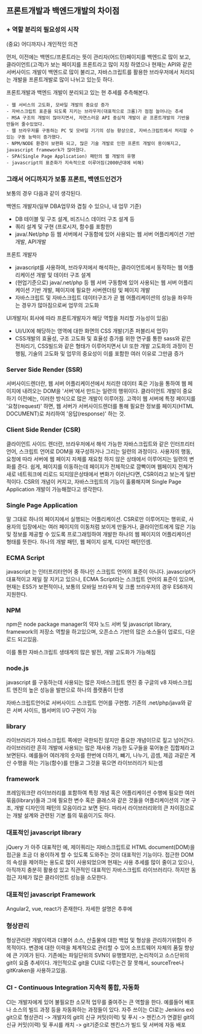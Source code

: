 
## 프론트개발과 백엔드개발의 차이점

### + 역할 분리의 필요성의 시작

(중요) 어디까지나 개인적인 의견

먼저, 이전에는 백엔드/프론트라는 뜻이 관리자(어드민)페이지를 백엔드로 많이 보고, 클라이언트(고객)가 보는 페이지를 프론트라고 많이 지칭 하였으나
현재는 API와 같은 서버사이드 개발이 백엔드로 많이 불리고, 자바스크립트를 활용한 브라우저에서 처리되는 개발을 프론트개발로 많이 나뉘고 있는듯 하다.

프론트개발과 백엔드 개발이 분리되고 있는 현 추세를 추측해본다.

    - 웹 서비스의 고도화, 모바일 개발의 중요성 증가
    - 자바스크립트 표준을 되도록 지키는 브라우저(대표적으로 크롬)가 점점 늘어나는 추세
    - MSA 구조의 개발이 많아지면서, 자연스러운 API 중심적 개발이 곧 프론트개발의 기반을 만들어 줄수있었다.
    - 웹 브라우저를 구동하는 PC 및 모바일 기기의 성능 향상으로, 자바스크립트에서 처리할 수 있는 구동 능력이 증가했다.
    - NPM/NODE 환경이 보편화 되고, 많은 기술 개발로 인한 프론트 개발이 용이해지고, javascript framework가 많아졌다.
    - SPA(Single Page Application) 패턴의 웹 개발의 유행
    - javascript의 표준화가 지속적으로 이루어짐(2000년대에 비해)

### 그래서 어디까지가 보통 프론트, 백엔드인건가

보통의 경우 다음과 같이 생각된다.

백엔드 개발자(일부 DBA업무와 겹칠 수 있으나, 내 업무 기준)

- DB 테이블 및 구조 설계, 비즈니스 데이터 구조 설계 등
- 쿼리 설계 및 구현 (프로시저, 함수를 포함한)
- java/.Net/php 등 웹 서버에서 구동함에 있어 사용되는 웹 서버 어플리케이션 기반 개발, API개발

프론트 개발자
- javascript를 사용하여, 브라우저에서 해석하는, 클라이언트에서 동작하는 웹 어플리케이션 개발 및 데이터 구조 설계
- (현업기준으로) java/.net/php 등 웹 서버 구동함에 있어 사용되는 웹 서버 어플리케이션 기반 개발, 페이지에 필요한 서버렌더링 및 페이지 개발
- 자바스크립트 및 자바스크립트 데이터구조가 곧 웹 어플리케이션의 성능을 좌우하는 경우가 많아짐으로써 업무의 고도화


UI개발자( 회사에 따라 프론트개발자가 해당 역할을 처리할 가능성이 있음)
- UI/UX에 해당하는 영역에 대한 화면의 CSS 개발(기존 퍼블리셔 업무)
- CSS개발의 효율성, 구조 고도화 및 효율성 증가를 위한 연구를 통한 sass와 같은 전처리기, CSS빌드와 같은 형태가 이루어지면서 UI 또한 개발 고도화의 과정이 진행됨, 기술의 고도화 및 업무의 중요성이 이를 포함한 여러 이유로 그만큼 증가


### Server Side Render (SSR)
서버사이드렌더란, 웹 서버 어플리케이션에서 처리한 데이터 혹은 기능을 통하여 웹 페이지에 내려오는 DOM을 '서버'에서 만드는 일련의 행위이다.
클라이언트 개발이 중요하기 이전에는, 이러한 방식으로 많은 개발이 이루어짐.
고객이 웹 서버에 특정 페이지를 '요청(request)' 하면, 웹 서버가 서버사이드렌더를 통해 필요한 정보를 페이지(HTML DOCUMENT)로 처리하여 '응답(response)' 하는 것.

### Client Side Render (CSR)
클라이언트 사이드 렌더란, 브라우저에서 해석 가능한 자바스크립트와 같은 인터프리터 언어, 스크립트 언어로 DOM을 재구성하거나 그리는 일련의 과정이다.
사용자의 행동, 요청에 따라 서버에 웹 페이지 자체를 재요청 하지 않은 상태에서 이루어지는 일련의 변화를 준다.
쉽게, 페이지를 이동하는데 페이지가 전체적으로 깜빡이며 웹페이지 전체가 새로 네트워크에 리로드 되지않은상태에서 변화가 이러난다면, CSR이라고 보는게 일반적이다.
CSR의 개념이 커지고, 자바스크립트의 기능이 훌륭해지며 Single Page Application 개발이 가능해졌다고 생각한다.

### Single Page Application
말 그대로 하나의 페이지에서 실행되는 어플리케이션.
CSR로만 이루어지는 행위로, 사용자의 입장에서는 여러 페이지의 이동처럼 보이게 만들거나, 클라이언트에게 많은 기능 및 정보를 제공할 수 있도록 프로그래밍하여 개발한 하나의 웹 페이지의 어플리케이션 형태를 뜻한다.
하나의 개발 패턴, 웹 페이지 설계, 디자인 패턴인셈.


### ECMA Script
javascript 는 인터프리터언어 중 하나인 스크립트 언어의 표준이 아니다.
javascript가 대표적이고 제일 잘 지키고 있으나, ECMA Script라는 스크립트 언어의 표준이 있으며, 현재는 ES5가 보편적이나, 보통의 모바일 브라우저 및 크롬 브라우저의 경우 ES6까지 지원한다.



### NPM

npm은 node package manager의 약자
노드 서버 및 javascript library, framework의 저장소 역할을 하고있으며, 오픈소스 기반의 많은 소스들이 업로드, 다운로드 되고있음.

이를 통한 자바스크립트 생태계의 많은 발전, 개발 고도화가 가능해짐

### node.js

javascript 를 구동하는데 사용되는 많은 자바스크립트 엔진 중
구글의 v8 자바스크립트 엔진의 높은 성능을 발판으로 하나의 플랫폼이 탄생

자바스크립트언어로 서버사이드 스크립트 언어를 구현함.
기존의 .net/php/java와 같은 서버 사이드, 웹서버의 I/O 구현이 가능

### library 
라이브러리가 자바스크립트 쪽에만 국한되진 않지만 중요한 개념이므로 짚고 넘어간다.
라이브러리란 흔히 개발에 사용되는 많은 재사용 가능한 도구들을 묶어놓은 집합체라고 보면된다.
예를들어 여러개의 숫자를 한번에 더하기, 뺴기, 나누기, 곱셈, 제곱 과같은 계산 수행을 하는 기능(함수)를 만들고 그것을 묶으면 라이브러리가 되는셈

### framework
프레임워크란 라이브러리를 포함하여 특정 개념 혹은 어플리케이션 수행에 필요한 여러 묶음(library)들과 그에 필요한 변수 혹은 클래스와 같은 것들을 어플리케이션의 기본 구조, 개발 디자인의 패턴의 모음이라고 보면 된다. 따라서 라이브러리와의 큰 차이점으로는 개발 설계와 관련된 기본 틀의 묶음이기도 하다.

### 대표적인 javascript library
jQuery 가 아주 대표적인 예,
제이쿼리는 자바스크립트로 HTML document(DOM)을 접근을 조금 더 용이하게 할 수 있도록 도와주는 것이 대표적인 기능이다.
접근한 DOM의 속성을 제어하는 용도로 많이 사용되었으며 현재는 사용 추세를 많이 줄이고 있으나, 아직까지 충분히 활용성 있고 직관적인 대표적인 자바스크립트 라이브러리다. 하지만 돔 접근 자체가 많은 클라이언트 성능을 소모한다.

### 대표적인 javascript Framework
Angular2, vue, react가 존재한다.
자세한 설명은 추후에


### 형상관리
형상관리란 개발이력과 더불어 소스, 산출물에 대한 백업 및 형상을 관리하기위함이 주 목적이다. 변경에 대한 이력을 체계적으로 관리할 수 있어 소프트웨어 자체의 품질 향상에 큰 기여가 된다.
기존에는 파일단위의 SVN이 유행했지만, 논리적이고 소스단위의 git이 요즘 추세이다.
개인적으로 git을 CUI로 다루는건 잘 못해서, sourceTree나 gitKraken을 사용하고있음.

### CI - Continuous Integration 지속적 통합, 자동화

CI는 개발자에게 있어 불필요한 소모적 업무를 줄여주는 큰 역할을 한다.
예를들어 배포나 소스의 빌드 과정 등을 자동화하는 과정들이 있다. 자주 쓰이는 CI로는 Jenkins
ex) git으로 형상관리 -> 개발자의 git의 신규 커밋(이력) 및 푸시 -> 젠킨스가 연결된 git의 신규 커밋(이력) 및 푸시를 캐치 -> git기준으로 젠킨스가 빌드 및 서버에 자동 배포
